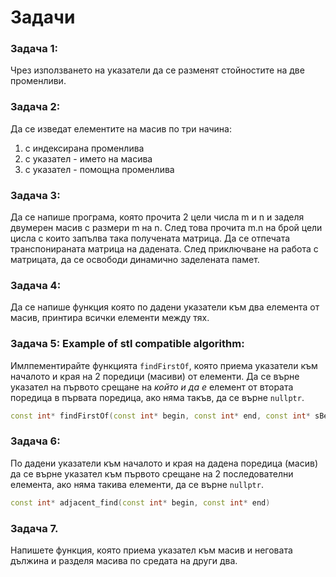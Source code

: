 # Задачи

### Задача 1:

Чрез използването на указатели да се разменят стойностите на две променливи.

### Задача 2:


Да се изведат елементите на масив по три начина:

1. с индексирана променлива
2. с указател - името на масива
3. с указател - помощна променлива

### Задача 3:

Да се напише програма, която прочита 2 цели числа m и n и заделя двумерен масив с размери m на n. След това прочита m.n на брой цели цисла с които запълва така получената матрица. Да се отпечата транспонираната матрица на дадената. След приключване на работа с матрицата, да се освободи динамично заделената памет.

### Задача 4:

Да се напише функция която по дадени указатели към два елемента от масив, принтира всички елементи между тях.

### Задача 5: Example of stl compatible algorithm:

Имлпементирайте функцията `findFirstOf`, която приема указатели към началото и края на 2 поредици (масиви) от елементи. Да се върне указател на първото срещане на *който и да е* елемент от втората поредица в първата поредица, ако няма такъв, да се върне `nullptr`.

```cpp
const int* findFirstOf(const int* begin, const int* end, const int* sBegin, const int* sEnd)
```
### Задача 6: 

По дадени указатели към началото и края на дадена поредица (масив) да се върне указател към първото срещане на 2 последователни елемента, ако няма такива елементи, да се върне `nullptr`.
```cpp
const int* adjacent_find(const int* begin, const int* end)
```

### Задача 7.

Напишете функция, която приема указател към масив и неговата дължина и разделя масива по средата на други два.
